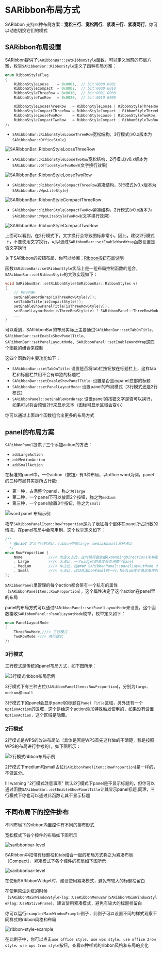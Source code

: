 # SARibbon布局方式

SARibbon 支持四种布局方案：**宽松三行**、**宽松两行**、**紧凑三行**、**紧凑两行**，你可以动态切换它们的模式

## SARibbon布局设置

SARibbon提供了`SARibbonBar::setRibbonStyle`函数，可以定义当前的布局方案，枚举`SARibbonBar::RibbonStyle`定义了四种布局方案：

```cpp
enum RibbonStyleFlag
{
    RibbonStyleLoose    = 0x0001,  // bit:0000 0001
    RibbonStyleCompact  = 0x0002,  // bit:0000 0010
    RibbonStyleThreeRow = 0x0010,  // bit:0001 0000
    RibbonStyleTwoRow   = 0x0020,  // bit:0010 0000

    RibbonStyleLooseThreeRow   = RibbonStyleLoose | RibbonStyleThreeRow,    ///< 宽松结构，3行模式
    RibbonStyleCompactThreeRow = RibbonStyleCompact | RibbonStyleThreeRow,  ///< 紧凑结构，3行模式
    RibbonStyleLooseTwoRow     = RibbonStyleLoose | RibbonStyleTwoRow,      ///< 宽松结构，2行模式
    RibbonStyleCompactTwoRow   = RibbonStyleCompact | RibbonStyleTwoRow     ///< 紧凑结构，2行模式
};
```

- `SARibbonBar::RibbonStyleLooseThreeRow`宽松结构，3行模式(v0.x版本为`SARibbonBar::OfficeStyle`)

![SARibbonBar::RibbonStyleLooseThreeRow](../../assets/screenshot/office-3-style.png)

- `SARibbonBar::RibbonStyleLooseTwoRow`宽松结构，2行模式(v0.x版本为`SARibbonBar::OfficeStyleTwoRow`)(文字换行效果)

![SARibbonBar::RibbonStyleLooseTwoRow](../../assets/screenshot/office-2-style.png)

- `SARibbonBar::RibbonStyleCompactThreeRow`紧凑结构，3行模式(v0.x版本为`SARibbonBar::WpsLiteStyle`)

![SARibbonBar::RibbonStyleCompactThreeRow](../../assets/screenshot/wps-3-style.png)

- `SARibbonBar::RibbonStyleCompactTwoRow`紧凑结构，2行模式(v0.x版本为`SARibbonBar::WpsLiteStyleTwoRow`)(文字换行效果)

![SARibbonBar::RibbonStyleCompactTwoRow](../../assets/screenshot/wps-2-style.png)

上面可以看到，在2行模式下，文字换行会导致图标非常小，因此，建议2行模式下，不要使用文字换行，可以通过`SARibbonBar::setEnableWordWrap`函数设置是否文字换行

关于SARibbon的按钮布局，你可以参阅：[Ribbon按钮布局说明](./layout-of-ribbonbutton.md)

函数`SARibbonBar::setRibbonStyle`实际上是一组布局控制函数的组合，`SARibbonBar::setRibbonStyle`的大致实现如下：

```cpp
void SARibbonBar::setRibbonStyle(SARibbonBar::RibbonStyles v)
{
    // 执行判断
    setEnableWordWrap(isThreeRowStyle(v));
    setTabOnTitle(isCompactStyle());
    setEnableShowPanelTitle(isThreeRowStyle(v));
    setPanelLayoutMode(isThreeRowStyle(v) ? SARibbonPanel::ThreeRowMode : SARibbonPanel::TwoRowMode);
    ...
}
```

可以看到，SARibbonBar的布局实际上主要通过`SARibbonBar::setTabOnTitle`、`SARibbonBar::setEnableShowPanelTitle`、`SARibbonBar::setPanelLayoutMode`、`SARibbonPanel::setEnableWordWrap`这四个函数的组合来控制

这四个函数的主要功能如下：
- `SARibbonBar::setTabOnTitle`: 设置是否将tab栏按钮放在标题栏上，这样tab栏和标题栏共用不会有单独的标题栏
- `SARibbonBar::setEnableShowPanelTitle`: 设置是否显示panel底部的标题
- `SARibbonBar::setPanelLayoutMode`: 设置panel的布局模式（3行模式还是2行模式）
- `SARibbonPanel::setEnableWordWrap`: 设置panel的按钮文字是否可以换行，如果可以将会预留2行来显示文本（图标可显示区域会变小）

你可以通过上面四个函数组合出更多的布局方式

## panel的布局方案

`SARibbonPanel`提供了三个添加action的方法：
- `addLargeAction`
- `addMediumAction`
- `addSmallAction`

在标准的panel中，一个action（按钮）有3种布局，以office word为例，panel的三种布局其实是所占行数:

- 第一种，占满整个panel，称之为`large`
- 第二种，一个panel下可以放置2个按钮，称之为`medium`
- 第三种，一个panel放置3个按钮，称之为`small`

![word panel 布局示例](../../assets/pic/pannelLayout3row-example.png)

枚举`SARibbonPanelItem::RowProportion`是为了表征每个窗体在panel所占行数的情况，在panel布局中会常用到，这个枚举定义如下：

```cpp
/**
  * @brief 定义了行的占比，ribbon中有large，media和small三种占比
  */
enum RowProportion {
    None            ///< 为定义占比，这时候将会依据expandingDirections来判断，如果能有Qt::Vertical，就等同于Large，否则就是Small
    , Large         ///< 大占比，一个widget的高度会充满整个panel
    , Medium        ///< 中占比，在@ref SARibbonPanel::panelLayoutMode 为 @ref SARibbonPanel::ThreeRowMode 时才会起作用，且要同一列里两个都是Medium时，会在三行中占据两行
    , Small         ///< 小占比，占SARibbonPanel的一行，Medium在不满足条件时也会变为Small，但不会变为Large
};
```

`SARibbonPanel`里管理的每个action都会带有一个私有的属性（`SARibbonPanelItem::RowProportion`），这个属性决定了这个action在panel里的布局

panel的布局方式可以通过`SARibbonPanel::setPanelLayoutMode`来设置，这个函数接收`SARibbonPanel::PanelLayoutMode`枚举，枚举定义如下：

```cpp
enum PanelLayoutMode
{
    ThreeRowMode,///< 三行模式
    TwoRowMode ///< 两行模式
};
```

### 3行模式

三行模式是传统的panel布局方式，如下图所示：

![3行模式ribbon布局示例](../../assets/pic/pannelLayout3row.png)

3行模式下有三种占位(`SARibbonPanelItem::RowProportion`)，分别为`large`、`medium`和`small`

3行模式下的panel会显示panel的标题在`Panel Title`区域，另外还有一个`OptionAction`的区域，这个是给这个action添加特殊触发使用的，如果没有设置`OptionAction`，这个区域是隐藏。

### 2行模式

2行模式是WPS的改进布局法（具体是否是WPS首先这样做的不清楚，我是按照WPS的布局进行参考的），如下图所示：

![2行模式ribbon布局示例](../../assets/pic/pannelLayout2row.png)

2行模式下medium和small占位(`SARibbonPanelItem::RowProportion`)是一样的，不做区分。

!!! warning "2行模式注意事项"
    默认2行模式下panel是不显示标题的，但你可以通过函数`SARibbonBar::setEnableShowPanelTitle`让其显示panel标题,同理，三行模式下你也可以通过此函数让其不显示标题


## 不同布局下的控件排布

不同布局下的ribbon内置控件有不同的排布形式

宽松模式下各个控件的布局如下图所示

![saribbonbar-level](../../assets/pic/saribbonbar-level.png)

SARibbon中把带有标题栏和tab结合一起的布局方式称之为紧凑布局（Compact），紧凑模式下各个控件的布局如下图所示

![saribbonbar-level](../../assets/pic/saribbonbar-level-2.png)

在使用SARibbonWidget时，建议使用紧凑模式，避免有较大的标题栏留白

在使用原生边框的时候（`SARibbonMainWindowStyleFlag::UseRibbonMenuBar|SARibbonMainWindowStyleFlag::UseNativeFrame`），建议使用紧凑模式，避免有较大的标题栏留白

你可以运行`example/MainWindowExample`例子，此例子可以设置不同的样式观察不同样式的ribbon风格和布局

![ribbon-style-example](../../assets/pic/ribbon-style-example.png)

在此例子中，你可以点击`use office style`、`use wps style`、`use office 2row style`、`use wps 2row style`按钮，查看四种样式的ribbon风格和布局的变化
